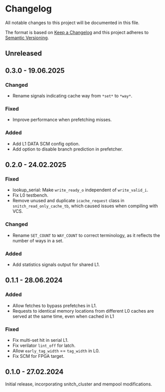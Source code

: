 # Changelog
All notable changes to this project will be documented in this file.

The format is based on [Keep a Changelog](http://keepachangelog.com/en/1.0.0/)
and this project adheres to [Semantic Versioning](http://semver.org/spec/v2.0.0.html).


## Unreleased

## 0.3.0 - 19.06.2025
### Changed
- Rename signals indicating cache way from `*set*` to `*way*`.

### Fixed
- Improve performance when prefetching misses.

### Added
- Add L1 DATA SCM config option.
- Add option to disable branch prediction in prefetcher.

## 0.2.0 - 24.02.2025
### Fixed
- lookup_serial: Make `write_ready_o` independent of `write_valid_i`.
- Fix L0 testbench.
- Remove unused and duplicate `icache_request` class in `snitch_read_only_cache_tb`, which caused issues when compiling with VCS.

### Changed
- Rename `SET_COUNT` to `WAY_COUNT` to correct terminology, as it reflects the number of ways in a set.

### Added
- Add statistics signals output for shared L1.

## 0.1.1 - 28.06.2024
### Added
- Allow fetches to bypass prefetches in L1.
- Requests to identical memory locations from different L0 caches are served at the same time, even when cached in L1

### Fixed
- Fix multi-set hit in serial L1.
- Fix verilator `lint_off` for latch.
- Allow `early_tag_width` == `tag_width` in L0.
- Fix SCM for FPGA target.

## 0.1.0 - 27.02.2024
Initial release, incorporating snitch_cluster and mempool modifications.
